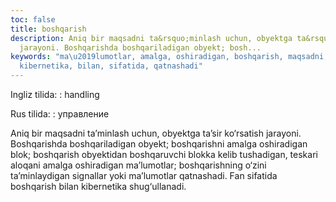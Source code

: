 ```yaml
---
toc: false
title: boshqarish
description: Aniq bir maqsadni ta&rsquo;minlash uchun, obyektga ta&rsquo;sir ko&lsquo;rsatish
  jarayoni. Boshqarishda boshqariladigan obyekt; bosh...
keywords: "ma\u2019lumotlar, amalga, oshiradigan, boshqarish, maqsadni, tushadigan,
  kibernetika, bilan, sifatida, qatnashadi"
---
```


Ingliz tilida:
:   handling

Rus tilida:
:   управление

Aniq bir maqsadni ta’minlash uchun, obyektga ta’sir ko‘rsatish jarayoni. Boshqarishda boshqariladigan obyekt; boshqarishni amalga oshiradigan blok; boshqarish obyektidan boshqaruvchi blokka kelib tushadigan, teskari aloqani amalga oshiradigan ma’lumotlar; boshqarishning o‘zini ta’minlaydigan signallar yoki ma’lumotlar qatnashadi. Fan sifatida boshqarish bilan kibernetika shug‘ullanadi.